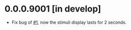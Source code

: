 # 0.0.0.9001 [in develop]

* Fix bug of [#1](https://github.com/psychelzh/two-back-tests/issues/1), now the stimuli display lasts for 2 seconds.
